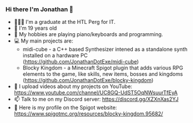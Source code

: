 ### Hi there I'm Jonathan 👋

 - 👨🏻‍💻 I'm a graduate at the HTL Perg for IT.
 - 🎂 I'm 19 years old
 - 🎹 My hobbies are playing piano/keyboards and programming.
 - 💻 My main projects are:
     - midi-cube - a C++ based Synthesizer intened as a standalone synth installed on a hardware PC (https://github.com/JonathanDotExe/midi-cube)
     - Blocky Kingdom - a Minecraft Spigot plugin that adds various RPG elements to the game, like skills, new items, bosses and kingdoms (https://github.com/JonathanDotExe/blocky-kingdom)
 - 📼 I upload videos about my projects on YouTube: https://www.youtube.com/channel/UC8GQ-UdST5OqNWsuurTfEyA
 - 📫 Talk to me on my Discord server: https://discord.gg/XZXnXas2YJ
 - 🚰 Here is my profile on the Spigot website: https://www.spigotmc.org/resources/blocky-kingdom.95682/


